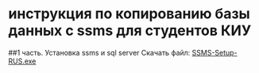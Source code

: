 # инструкция по копированию базы данных с ssms для студентов КИУ
##1 часть. Установка ssms и sql server
Скачать файл: <a href="https://github.com/MaksimFomin06/instructions-for-copying-a-database-from-SSMS/raw/refs/heads/main/ssms/SSMS-Setup-RUS.exe?download=" download>SSMS-Setup-RUS.exe</a>